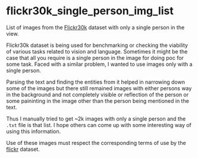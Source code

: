 # flickr30k_single_person_img_list
List of images from the [Flickr30k](http://web.engr.illinois.edu/~bplumme2/Flickr30kEntities/) dataset with only a single person in the view.

Flickr30k dataset is being used for benchmarking or checking the viability of various tasks related to vision and language. Sometimes it might be the case that all you require is a single person in the image for doing poc for some task. Faced with a similar problem, I wanted to use images only with a single person.

Parsing the text and finding the entities from it helped in narrowing down some of the images but there still remained images with either persons way in the background and not completely visible or reflection of the person or some paininting in the image other than the person being mentioned in the text.

Thus I manually tried to get ~2k images with only a single person and the  `.txt` file is that list. I hope others can come up with some interesting way of using this information. 

Use of these images must respect the corresponding terms of use by the [flickr](https://www.flickr.com/help/terms) dataset.
